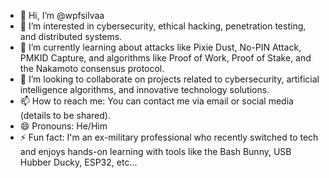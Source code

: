 - 👋 Hi, I’m @wpfsilvaa  
- 👀 I’m interested in cybersecurity, ethical hacking, penetration testing, and distributed systems.  
- 🌱 I’m currently learning about attacks like Pixie Dust, No-PIN Attack, PMKID Capture, and algorithms like Proof of Work, Proof of Stake, and the Nakamoto consensus protocol.  
- 💞️ I’m looking to collaborate on projects related to cybersecurity, artificial intelligence algorithms, and innovative technology solutions.  
- 📫 How to reach me: You can contact me via email or social media (details to be shared).  
- 😄 Pronouns: He/Him  
- ⚡ Fun fact: I'm an ex-military professional who recently switched to tech and enjoys hands-on learning with tools like the Bash Bunny, USB Hubber Ducky, ESP32, etc...

<!---
wpfsilvaa/wpfsilvaa is a ✨ special ✨ repository because its `README.md` (this file) appears on your GitHub profile.
You can click the Preview link to take a look at your changes.
--->
